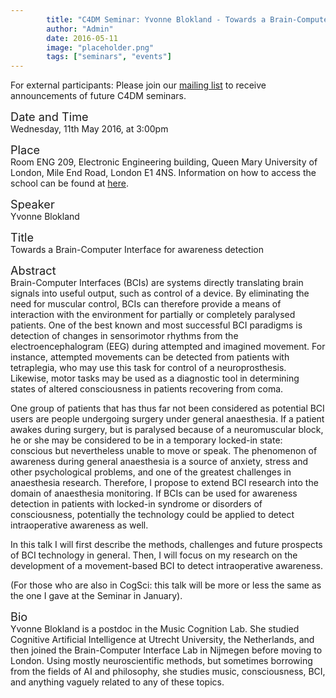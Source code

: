 ```yaml
---
        title: "C4DM Seminar: Yvonne Blokland - Towards a Brain-Computer Interface for awareness detection"
        author: "Admin"
        date: 2016-05-11
        image: "placeholder.png"
        tags: ["seminars", "events"]
---
```


<p>For external participants: Please join our <a href="/seminars.html">mailing list</a> to receive announcements of future C4DM seminars.</p>


<span style="font-size: 130%;">Date and Time</span></br>
Wednesday, 11th May 2016, at 3:00pm

<span style="font-size: 130%;">Place</span></br>
Room ENG 209, Electronic Engineering building, Queen Mary University of London, Mile End Road, London E1 4NS. Information on how to access the school can be found at <a href="http://www.eecs.qmul.ac.uk/contact-us/">here</a>.

<span style="font-size: 130%;">Speaker</span></br>
Yvonne Blokland

<span style="font-size: 130%;">Title</span></br>
Towards a Brain-Computer Interface for awareness detection

<span style="font-size: 130%;">Abstract</span></br>
Brain-Computer Interfaces (BCIs) are systems directly translating brain signals into useful output, such as control of a device. By eliminating the need for muscular control, BCIs can therefore provide a means of interaction with the environment for partially or completely paralysed patients. One of the best known and most successful BCI paradigms is detection of changes in sensorimotor rhythms from the electroencephalogram (EEG) during attempted and imagined movement. For instance, attempted movements can be detected from patients with tetraplegia, who may use this task for control of a neuroprosthesis. Likewise, motor tasks may be used as a diagnostic tool in determining states of altered consciousness in patients recovering from coma.
 
One group of patients that has thus far not been considered as potential BCI users are people undergoing surgery under general anaesthesia. If a patient awakes during surgery, but is paralysed because of a neuromuscular block, he or she may be considered to be in a temporary locked-in state: conscious but nevertheless unable to move or speak. The phenomenon of awareness during general anaesthesia is a source of anxiety, stress and other psychological problems, and one of the greatest challenges in anaesthesia research. Therefore, I propose to extend BCI research into the domain of anaesthesia monitoring. If BCIs can be used for awareness detection in patients with locked-in syndrome or disorders of consciousness, potentially the technology could be applied to detect intraoperative awareness as well.

In this talk I will first describe the methods, challenges and future prospects of BCI technology in general. Then, I will focus on my research on the development of a movement-based BCI to detect intraoperative awareness.

(For those who are also in CogSci: this talk will be more or less the same as the one I gave at the Seminar in January).

<span style="font-size: 130%;">Bio</span></br>
Yvonne Blokland is a postdoc in the Music Cognition Lab. She studied Cognitive Artificial Intelligence at Utrecht University, the Netherlands, and then joined the Brain-Computer Interface Lab in Nijmegen before moving to London. Using mostly neuroscientific methods, but sometimes borrowing from the fields of AI and philosophy, she studies music, consciousness, BCI, and anything vaguely related to any of these topics.


